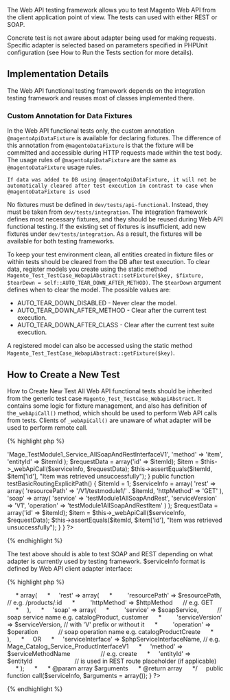 The Web API testing framework allows you to test Magento Web API from the client application point of view. The tests can used with either REST or SOAP.

Concrete test is not aware about adapter being used for making requests. Specific adapter is selected based on parameters specified in PHPUnit configuration (see How to Run the Tests section for more details).

<h2>Implementation Details</h2>

The Web API functional testing framework depends on the integration testing framework and reuses most of classes implemented there.


<h3>Custom Annotation for Data Fixtures</h3>

In the Web API functional tests only, the custom annotation  `@magentoApiDataFixture` is available for declaring fixtures. The difference of this annotation from `@magentoDataFixture` is that the fixture will be committed and accessible during HTTP requests made within the test body. The usage rules of `@magentoApiDataFixture` are the same as `@magentoDataFixture` usage rules.

	If data was added to DB using @magentoApiDataFixture, it will not be automatically cleared after test execution in contrast to case when @magentoDataFixture is used
	
No fixtures must be defined in `dev/tests/api-functional`. Instead, they must be taken from `dev/tests/integration`. The integration framework defines most necessary fixtures, and they should be reused during Web API functional testing. If the existing set of fixtures is insufficient, add new fixtures under `dev/tests/integration`. As a result, the fixtures will be available for both testing frameworks. 

To keep your test environment clean, all entities created in fixture files or within tests should be cleared from the DB after test execution. To clear data, register models you create using the static method `Magento_Test_TestCase_WebapiAbstract::setFixture($key, $fixture, $tearDown = self::AUTO_TEAR_DOWN_AFTER_METHOD)`. The `$tearDown` argument defines when to clear the model. The possible values are:

* AUTO_TEAR_DOWN_DISABLED - Never clear the model.
* AUTO_TEAR_DOWN_AFTER_METHOD - Clear after the current test execution.
* AUTO_TEAR_DOWN_AFTER_CLASS - Clear after the current test suite execution.

A registered model can also be accessed using the static method `Magento_Test_TestCase_WebapiAbstract::getFixture($key)`.

<h2>How to Create a New Test</h2>

How to Create New Test
All Web API functional tests should be inherited from the generic test case `Magento_Test_TestCase_WebapiAbstract`. It contains some logic for fixture management, and also has definition of the`_webApiCall()` method, which should be used to perform Web API calls from tests. Clients of `_webApiCall()` are unaware of what adapter will be used to perform remote call.

{% highlight php %}
<?php

class Mage_Webapi_RoutingTest extends Magento_Test_TestCase_WebapiAbstract
{
    public function testBasicRoutingPathAutoDetection()
    {
        $itemId = 1;
        $serviceInfo = array(
                'serviceInterface' => 'Mage_TestModule1_Service_AllSoapAndRestInterfaceV1',
                'method' => 'item',
                'entityId' => $itemId
        );
        $requestData = array('id' => $itemId);
        $item = $this->_webApiCall($serviceInfo, $requestData);
        $this->assertEquals($itemId, $item['id'], "Item was retrieved unsuccessfully");
    }
 
    public function testBasicRoutingExplicitPath()
    {
        $itemId = 1;
        $serviceInfo = array(
            'rest' => array(
                'resourcePath' => '/V1/testmodule1/' . $itemId,
                'httpMethod' => 'GET'
            ),
            'soap' => array(
                'service' => 'testModule1AllSoapAndRest',
                'serviceVersion' => 'V1',
                'operation' => 'testModule1AllSoapAndRestItem'
            )
        );
        $requestData = array('id' => $itemId);
        $item = $this->_webApiCall($serviceInfo, $requestData);
        $this->assertEquals($itemId, $item['id'], "Item was retrieved unsuccessfully");
    }
} ?>
{% endhighlight %}

The test above should is able to test SOAP and REST depending on what adapter is currently used by testing framework. $serviceInfo format is defined by Web API client adapter interface:

{% highlight php %}
<?php

interface Magento_Test_TestCase_Webapi_AdapterInterface
{
    /**
     * Perform call to the specified service method.
     *
     * @param string $serviceInfo <pre>
     * array(
     *     'rest' => array(
     *         'resourcePath' => $resourcePath, // e.g. /products/:id
     *         'httpMethod' => $httpMethod      // e.g. GET
     *     ),
     *     'soap' => array(
     *         'service' => $soapService,           // soap service name e.g. catalogProduct, customer
     *         'serviceVersion' => $serviceVersion, // with 'V' prefix or without it
     *         'operation' => $operation            // soap operation name e.g. catalogProductCreate
     *     ),
     *     OR
     *     'serviceInterface' => $phpServiceInterfaceName, // e.g. Mage_Catalog_Service_ProductInterfaceV1
     *     'method' => $serviceMethodName                  // e.g. create
     *     'entityId' => $entityId                         // is used in REST route placeholder (if applicable)
     * );
     * </pre>
     * @param array $arguments
     * @return array
     */
    public function call($serviceInfo, $arguments = array());
}

 ?>
{% endhighlight %}